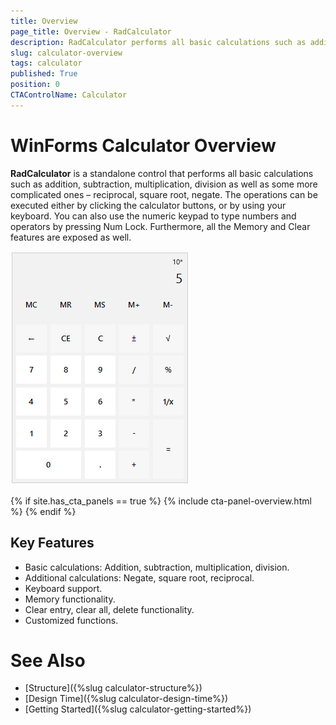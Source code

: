 ```yaml
---
title: Overview
page_title: Overview - RadCalculator
description: RadCalculator performs all basic calculations such as addition, subtraction, multiplication, division as well as some more complicated ones – reciprocal, square root, negate.    
slug: calculator-overview
tags: calculator
published: True
position: 0
CTAControlName: Calculator 
---
```


# WinForms Calculator Overview

**RadCalculator** is a standalone control that performs all basic calculations such as addition, subtraction, multiplication, division as well as some more complicated ones – reciprocal, square root, negate. The operations can be executed either by clicking the calculator buttons, or by using your keyboard. You can also use the numeric keypad to type numbers and operators by pressing Num Lock. Furthermore, all the Memory and Clear features are exposed as well.

![WinForms RadCalculator Overview](images/calculator-overview001.png)

{% if site.has_cta_panels == true %}
{% include cta-panel-overview.html %}
{% endif %}

## Key Features

* Basic calculations: Addition, subtraction, multiplication, division.
* Additional calculations: Negate, square root, reciprocal.
* Keyboard support.
* Memory functionality.
* Clear entry, clear all, delete functionality.
* Customized functions.
 

# See Also

* [Structure]({%slug calculator-structure%})	
* [Design Time]({%slug calculator-design-time%})	
* [Getting Started]({%slug calculator-getting-started%})	



